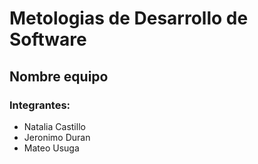 # Metologias de Desarrollo de Software

## Nombre equipo

### Integrantes:
 - Natalia Castillo
 - Jeronimo Duran
 - Mateo Usuga
